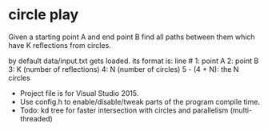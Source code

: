 circle play
=======

Given a starting point A and end point B find all paths between them which have K reflections from circles.





by default data/input.txt gets loaded.
	its format is:
	line #
		1: point A
		2: point B
		3: K (number of reflections)
		4: N (number of circles)
		5 - (4 + N): the N circles

- Project file is for Visual Studio 2015.
- Use config.h to enable/disable/tweak parts of the program compile time.
- Todo: kd tree for faster intersection with circles and parallelism (multi-threaded)
